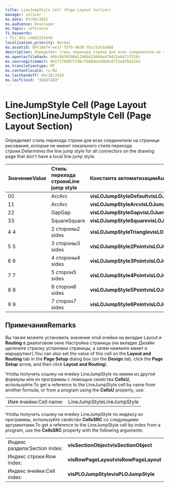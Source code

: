 ```yaml
---
title: LineJumpStyle Cell (Page Layout Section)
manager: soliver
ms.date: 03/09/2015
ms.audience: Developer
ms.topic: reference
f1_keywords:
- Vis_DSS.chm82251646
localization_priority: Normal
ms.assetid: 89f16674-ee1f-f5f9-9830-7bcc52e3a068
description: Определяет стиль перехода строки для всех соединители на странице рисования, которые не имеют локального стиля перехода строки.
ms.openlocfilehash: 066c96f659061290b825684a479432e6d71f518c
ms.sourcegitcommit: 8657170d071f9bcf680aba50b9c07f2a4fb82283
ms.translationtype: MT
ms.contentlocale: ru-RU
ms.lasthandoff: 04/28/2019
ms.locfileid: "33427243"
---
```

# <a name="linejumpstyle-cell-page-layout-section"></a><span data-ttu-id="a2511-103">LineJumpStyle Cell (Page Layout Section)</span><span class="sxs-lookup"><span data-stu-id="a2511-103">LineJumpStyle Cell (Page Layout Section)</span></span>

<span data-ttu-id="a2511-104">Определяет стиль перехода строки для всех соединители на странице рисования, которые не имеют локального стиля перехода строки.</span><span class="sxs-lookup"><span data-stu-id="a2511-104">Determines the line jump style for all connectors on the drawing page that don't have a local line jump style.</span></span>
  
|<span data-ttu-id="a2511-105">**Значение**</span><span class="sxs-lookup"><span data-stu-id="a2511-105">**Value**</span></span>|<span data-ttu-id="a2511-106">**Стиль перехода строки**</span><span class="sxs-lookup"><span data-stu-id="a2511-106">**Line jump style**</span></span>|<span data-ttu-id="a2511-107">**Константа автоматизации**</span><span class="sxs-lookup"><span data-stu-id="a2511-107">**Automation constant**</span></span>|
|:-----|:-----|:-----|
|<span data-ttu-id="a2511-108">0</span><span class="sxs-lookup"><span data-stu-id="a2511-108">0</span></span>  <br/> |<span data-ttu-id="a2511-109">Arc</span><span class="sxs-lookup"><span data-stu-id="a2511-109">Arc</span></span>  <br/> |<span data-ttu-id="a2511-110">**visLOJumpStyleDefault**</span><span class="sxs-lookup"><span data-stu-id="a2511-110">**visLOJumpStyleDefault**</span></span> <br/> |
|<span data-ttu-id="a2511-111">1</span><span class="sxs-lookup"><span data-stu-id="a2511-111">1</span></span>  <br/> |<span data-ttu-id="a2511-112">Arc</span><span class="sxs-lookup"><span data-stu-id="a2511-112">Arc</span></span>  <br/> |<span data-ttu-id="a2511-113">**visLOJumpStyleArc**</span><span class="sxs-lookup"><span data-stu-id="a2511-113">**visLOJumpStyleArc**</span></span> <br/> |
|<span data-ttu-id="a2511-114">2</span><span class="sxs-lookup"><span data-stu-id="a2511-114">2</span></span>  <br/> |<span data-ttu-id="a2511-115">Gap</span><span class="sxs-lookup"><span data-stu-id="a2511-115">Gap</span></span>  <br/> |<span data-ttu-id="a2511-116">**visLOJumpStyleGap**</span><span class="sxs-lookup"><span data-stu-id="a2511-116">**visLOJumpStyleGap**</span></span> <br/> |
|<span data-ttu-id="a2511-117">3</span><span class="sxs-lookup"><span data-stu-id="a2511-117">3</span></span>  <br/> |<span data-ttu-id="a2511-118">Square</span><span class="sxs-lookup"><span data-stu-id="a2511-118">Square</span></span>  <br/> |<span data-ttu-id="a2511-119">**visLOJumpStyleSquare**</span><span class="sxs-lookup"><span data-stu-id="a2511-119">**visLOJumpStyleSquare**</span></span> <br/> |
|<span data-ttu-id="a2511-120">4 </span><span class="sxs-lookup"><span data-stu-id="a2511-120">4</span></span>  <br/> |<span data-ttu-id="a2511-121">2 стороны</span><span class="sxs-lookup"><span data-stu-id="a2511-121">2 sides</span></span>  <br/> |<span data-ttu-id="a2511-122">**visLOJumpStyleTriangle**</span><span class="sxs-lookup"><span data-stu-id="a2511-122">**visLOJumpStyleTriangle**</span></span> <br/> |
|<span data-ttu-id="a2511-123">5 </span><span class="sxs-lookup"><span data-stu-id="a2511-123">5</span></span>  <br/> |<span data-ttu-id="a2511-124">3 стороны</span><span class="sxs-lookup"><span data-stu-id="a2511-124">3 sides</span></span>  <br/> |<span data-ttu-id="a2511-125">**visLOJumpStyle2Point**</span><span class="sxs-lookup"><span data-stu-id="a2511-125">**visLOJumpStyle2Point**</span></span> <br/> |
|<span data-ttu-id="a2511-126">6 </span><span class="sxs-lookup"><span data-stu-id="a2511-126">6</span></span>  <br/> |<span data-ttu-id="a2511-127">4 стороны</span><span class="sxs-lookup"><span data-stu-id="a2511-127">4 sides</span></span>  <br/> |<span data-ttu-id="a2511-128">**visLOJumpStyle3Point**</span><span class="sxs-lookup"><span data-stu-id="a2511-128">**visLOJumpStyle3Point**</span></span> <br/> |
|<span data-ttu-id="a2511-129">7 </span><span class="sxs-lookup"><span data-stu-id="a2511-129">7</span></span>  <br/> |<span data-ttu-id="a2511-130">5 сторон</span><span class="sxs-lookup"><span data-stu-id="a2511-130">5 sides</span></span>  <br/> |<span data-ttu-id="a2511-131">**visLOJumpStyle4Point**</span><span class="sxs-lookup"><span data-stu-id="a2511-131">**visLOJumpStyle4Point**</span></span> <br/> |
|<span data-ttu-id="a2511-132">8 </span><span class="sxs-lookup"><span data-stu-id="a2511-132">8</span></span>  <br/> |<span data-ttu-id="a2511-133">6 сторон</span><span class="sxs-lookup"><span data-stu-id="a2511-133">6 sides</span></span>  <br/> |<span data-ttu-id="a2511-134">**visLOJumpStyle5Point**</span><span class="sxs-lookup"><span data-stu-id="a2511-134">**visLOJumpStyle5Point**</span></span> <br/> |
|<span data-ttu-id="a2511-135">9 </span><span class="sxs-lookup"><span data-stu-id="a2511-135">9</span></span>  <br/> |<span data-ttu-id="a2511-136">7 сторон</span><span class="sxs-lookup"><span data-stu-id="a2511-136">7 sides</span></span>  <br/> |<span data-ttu-id="a2511-137">**visLOJumpStyle6Point**</span><span class="sxs-lookup"><span data-stu-id="a2511-137">**visLOJumpStyle6Point**</span></span> <br/> |
   
## <a name="remarks"></a><span data-ttu-id="a2511-138">Примечания</span><span class="sxs-lookup"><span data-stu-id="a2511-138">Remarks</span></span>

<span data-ttu-id="a2511-139">Вы также можете установить значение этой ячейки на вкладке  Layout и   **Routing** в диалоговом окне Настройка страницы (на вкладке Дизайн щелкните стрелку установки страницы, а затем нажмите макет и маршрутинг).</span><span class="sxs-lookup"><span data-stu-id="a2511-139">You can also set the value of this cell on the **Layout and Routing** tab in the **Page Setup** dialog box (on the **Design** tab, click the **Page Setup** arrow, and then click **Layout and Routing**).</span></span>
  
<span data-ttu-id="a2511-140">Чтобы получить ссылку на ячейку LineJumpStyle по имени из другой формулы или из программы с помощью свойства **CellsU,** используйте:</span><span class="sxs-lookup"><span data-stu-id="a2511-140">To get a reference to the LineJumpStyle cell by name from another formula, or from a program using the **CellsU** property, use:</span></span> 
  
|||
|:-----|:-----|
|<span data-ttu-id="a2511-141">Имя ячейки:</span><span class="sxs-lookup"><span data-stu-id="a2511-141">Cell name:</span></span>  <br/> |<span data-ttu-id="a2511-142">LineJumpStyle</span><span class="sxs-lookup"><span data-stu-id="a2511-142">LineJumpStyle</span></span>  <br/> |
   
<span data-ttu-id="a2511-143">Чтобы получить ссылку на ячейку LineJumpStyle по индексу из программы, используйте свойство **CellsSRC** со следующими аргументами:</span><span class="sxs-lookup"><span data-stu-id="a2511-143">To get a reference to the LineJumpStyle cell by index from a program, use the **CellsSRC** property with the following arguments:</span></span> 
  
|||
|:-----|:-----|
|<span data-ttu-id="a2511-144">Индекс раздела:</span><span class="sxs-lookup"><span data-stu-id="a2511-144">Section index:</span></span>  <br/> |<span data-ttu-id="a2511-145">**visSectionObject**</span><span class="sxs-lookup"><span data-stu-id="a2511-145">**visSectionObject**</span></span> <br/> |
|<span data-ttu-id="a2511-146">Индекс строки:</span><span class="sxs-lookup"><span data-stu-id="a2511-146">Row index:</span></span>  <br/> |<span data-ttu-id="a2511-147">**visRowPageLayout**</span><span class="sxs-lookup"><span data-stu-id="a2511-147">**visRowPageLayout**</span></span> <br/> |
|<span data-ttu-id="a2511-148">Индекс ячейки:</span><span class="sxs-lookup"><span data-stu-id="a2511-148">Cell index:</span></span>  <br/> |<span data-ttu-id="a2511-149">**visPLOJumpStyle**</span><span class="sxs-lookup"><span data-stu-id="a2511-149">**visPLOJumpStyle**</span></span> <br/> |
   

